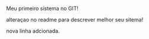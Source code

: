 Meu primeiro sistema no GIT!

alteraçao no readme para descrever melhor seu sitema!

nova linha adcionada.